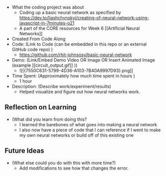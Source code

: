 * What the coding project was about
	* Coding up a basic neural network as specified by https://dev.to/liashchynskyi/creating-of-neural-network-using-javascript-in-7minutes-o21
	* A part of the CORE resources for Week 6 [[Artificial Neural Networks]]
* Created From Code Along
* Code: (Link to Code (can be embedded in this repo or an external GitHub code repo) )
	* https://github.com/rhit-johnsosy/basic-neural-network
* Demo: (Link/Embed Demo Video OR Image OR  Insert Animated Image (example [[circuit_output.gif]] ))
	* ![[{7550C631-5799-4D36-A103-7B40A9997D93}.png]]
* Time Spent: (Approximately how much time spent in hours )
	* 1 hour
* Description: (Describe work/experiment/results)
	* Helped visualize and figure out how neural networks work.

## Reflection on Learning
* (What did you learn from doing this?
	* I learned the barebones of what goes into making a neural network
	* I also now have a piece of code that I can reference if I went to make my own neural networks or build off of this existing one


## Future Ideas
* (What else could you do with this with more time?)
	* Add modifications to see how that changes the error. 